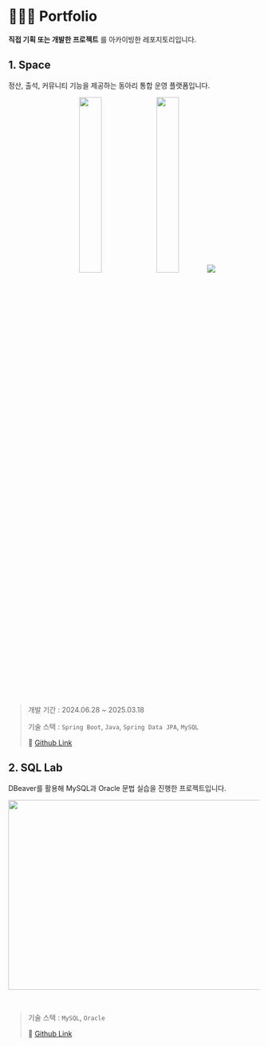# 👩🏻‍💻 Portfolio
**직접 기획 또는 개발한 프로젝트** 를 아카이빙한 레포지토리입니다.

## 1. Space
정산, 출석, 커뮤니티 기능을 제공하는 동아리 통합 운영 플랫폼입니다.

<p align="center">
  <img src="https://github.com/user-attachments/assets/d19bd4dc-1ef8-4bea-a464-659065cf0bbc" width=30%/>
  <img src="https://github.com/user-attachments/assets/c5eec5f4-a3d5-4b92-a741-50f54213b916" width=30%/>
  <img src="https://github.com/user-attachments/assets/dc0a2b3c-a9fe-48b4-8e3e-52942db15410" widht=30%/>
</p>

<br/> 

> 개발 기간 : 2024.06.28 ~ 2025.03.18
>  
> 기술 스택 : `Spring Boot`, `Java`, `Spring Data JPA`, `MySQL`
> 
> 📎 [Github Link]([https://github.com/hyunn522/SQL-Lab](https://github.com/KUIT-Space/KUIT_Space_BackEnd))

## 2. SQL Lab
DBeaver를 활용해 MySQL과 Oracle 문법 실습을 진행한 프로젝트입니다.

<p align="center">
<img src="https://github.com/user-attachments/assets/26b46da0-2ba2-4225-8c9a-a230920ce960" width="800" height="380"/>
</p>

<br/> 

> 기술 스택 : `MySQL`, `Oracle`
> 
> 📎 [Github Link](https://github.com/hyunn522/SQL-Lab)
